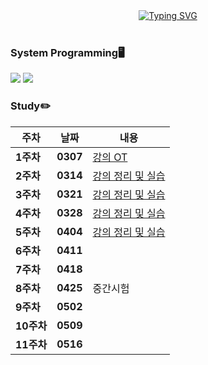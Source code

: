 <div align="center">
<a href="https://git.io/typing-svg"><img src="https://readme-typing-svg.demolab.com?font=Fredoka+One&size=50&pause=1000&color=FCC624&background=222222&center=true&vCenter=true&random=true&width=1100&height=130&lines=Gnyo's+System+Programming" alt="Typing SVG" /></a>
</div>
</br>

### System Programming🖥️
<img src="https://img.shields.io/badge/Linux-FCC624?style=for-the-badge&logo=Linux&logoColor=222222"/> <img src="https://img.shields.io/badge/C-A8B9CC?style=for-the-badge&logo=c&logoColor=222222"/>
<br>

### Study✏️
| 주차 | 날짜  | 내용 |
|------|-------|------|
**1주차** | **0307** | [강의 OT](https://github.com/Gnyo/systemPG/tree/main/0307) |
**2주차** | **0314** | [강의 정리 및 실습](https://github.com/Gnyo/SystemPGM/tree/main/0314) |
**3주차** | **0321** | [강의 정리 및 실습](https://github.com/Gnyo/SystemPGM/tree/main/0321) |
**4주차** | **0328** | [강의 정리 및 실습](https://github.com/Gnyo/SystemPGM/tree/main/0328) |
**5주차** | **0404** | [강의 정리 및 실습](https://github.com/Gnyo/SystemPGM/tree/main/0404) |
**6주차** | **0411** |  |
**7주차** | **0418** |  |
**8주차** | **0425** | 중간시험 |
**9주차** | **0502** |  |
**10주차** | **0509** |  |
**11주차** | **0516** |  |

